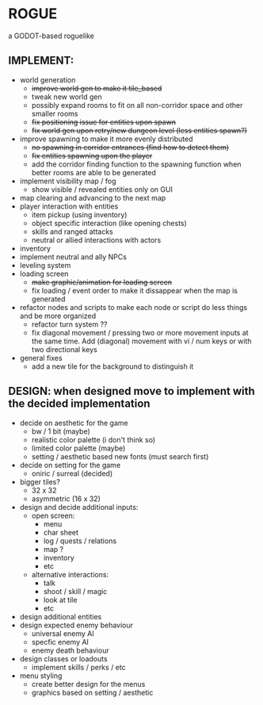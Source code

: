 # ROGUE 

a GODOT-based roguelike

## IMPLEMENT:
- world generation
	- ~~improve world gen to make it tile_based~~
	- tweak new world gen
	- possibly expand rooms to fit on all non-corridor space and other smaller rooms
	- ~~fix positioning issue for entities upon spawn~~
	- ~~fix world gen upon retry/new dungeon level (less entities spawn?)~~
- improve spawning to make it more evenly distributed
	- ~~no spawning in corridor entrances (find how to detect them)~~
	- ~~fix entities spawning upon the player~~
	- add the corridor finding function to the spawning function when better rooms are able to be generated
- implement visibility map / fog
	- show visible / revealed entities only on GUI
- map clearing and advancing to the next map
- player interaction with entities
	- item pickup (using inventory)
	- object specific interaction (like opening chests)
	- skills and ranged attacks
	- neutral or allied interactions with actors
- inventory
- implement neutral and ally NPCs
- leveling system
- loading screen
	- ~~make graphic/animation for loading screen~~
	- fix loading / event order to make it dissappear when the map is generated
- refactor nodes and scripts to make each node or script do less things and be more organized
	- refactor turn system ??
	- fix diagonal movement / pressing two or more movement inputs at the same time. Add (diagonal) movement with vi / num keys or with two directional keys
- general fixes
	- add a new tile for the background to distinguish it

## DESIGN: when designed move to implement with the decided implementation
- decide on aesthetic for the game
	- bw / 1 bit (maybe)
	- realistic color palette (i don't think so)
	- limited color palette (maybe)
	- setting / aesthetic based new fonts (must search first)
- decide on setting for the game
	- oniric / surreal (decided)
- bigger tiles?
	- 32 x 32
	- asymmetric (16 x 32)
- design and decide additional inputs:
	- open screen:
		- menu
		- char sheet
		- log / quests / relations
		- map ?
		- inventory
		- etc
	- alternative interactions:
		- talk
		- shoot / skill / magic
		- look at tile
		- etc
- design additional entities
- design expected enemy behaviour
	- universal enemy AI
	- specfic enemy AI
	- enemy death behaviour
- design classes or loadouts
	- implement skills / perks / etc
- menu styling
	- create better design for the menus
	- graphics based on setting / aesthetic
